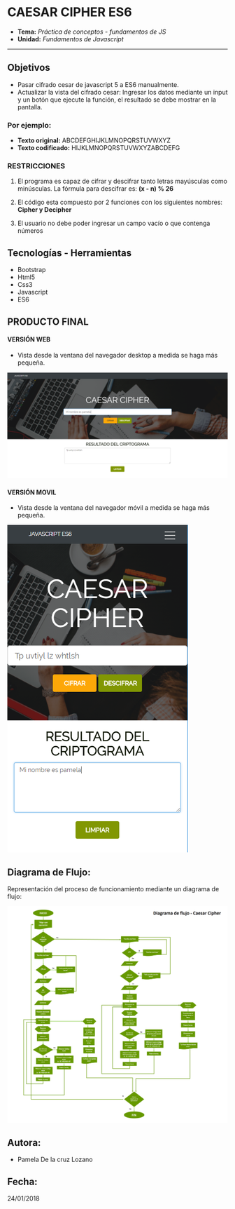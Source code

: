 # CAESAR CIPHER ES6 

* **Tema:** _Práctica de conceptos - fundamentos de JS_
* **Unidad:** _Fundamentos de Javascript_

***

## Objetivos

* Pasar cifrado cesar de javascript 5 a ES6 manualmente.
* Actualizar la vista del cifrado cesar: Ingresar los datos mediante un input y un botón que ejecute la función, el resultado se debe mostrar en la pantalla.

### Por ejemplo:

* **Texto original:** ABCDEFGHIJKLMNOPQRSTUVWXYZ
* **Texto codificado:** HIJKLMNOPQRSTUVWXYZABCDEFG

### RESTRICCIONES

1. El programa es capaz de cifrar y descifrar tanto letras mayúsculas como minúsculas. La fórmula para descifrar es: **(x - n) % 26**

2. El código esta compuesto por 2 funciones con los siguientes nombres: **Cipher y Decipher**

3. El usuario no debe poder ingresar un campo vacío o que contenga números
 
## Tecnologías - Herramientas

* Bootstrap
* Html5
* Css3
* Javascript
* ES6

## PRODUCTO FINAL

#### VERSIÓN WEB 

* Vista desde la ventana del navegador desktop a medida se haga más pequeña.

![recursos](assets/images/desktop.PNG)

#### VERSIÓN MOVIL

* Vista desde la ventana del navegador móvil a medida se haga más pequeña.

![recursos](assets/images/movil.PNG)

## Diagrama de Flujo:

Representación del proceso de funcionamiento mediante un diagrama de flujo:

![recursos](assets/images/diagrama-flujo.png)

## Autora:

* Pamela De la cruz Lozano

## Fecha: 
24/01/2018
    